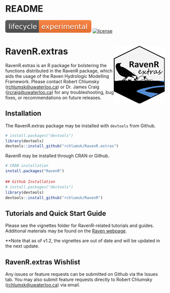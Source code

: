 README
================

![lifecycle](./man/figures/lifecycle-experimental.svg)
[![license](https://img.shields.io/badge/license-GPL3-lightgrey.svg)](https://choosealicense.com/)

# RavenR.extras <img src="inst/extdata/logo/RavenR.extras_logo_small.png" align="right" />

RavenR.extras is an R package for bolstering the functions distributed 
in the RavenR package, which aids the usage of the Raven Hydrologic 
Modelling Framework. Please contact Robert Chlumsky
(<rchlumsk@uwaterloo.ca>) or Dr. James Craig (<jrcraig@uwaterloo.ca>)
for any troubleshooting, bug fixes, or recommendations on future
releases.

## Installation

The RavenR.extras package may be installed with `devtools` from Github.

``` r
# install.packages("devtools")
library(devtools)
devtools::install_github("rchlumsk/RavenR.extras")
```

RavenR may be installed through CRAN or Github.
``` r
# CRAN installation
install.packages("RavenR")

## Github Installation
# install.packages("devtools")
library(devtools)
devtools::install_github("rchlumsk/RavenR")
```

## Tutorials and Quick Start Guide

Please see the vignettes folder for RavenR-related tutorials and guides.
Additional materials may be found on the [Raven webpage](http://raven.uwaterloo.ca/RavenR.html).

\*\*Note that as of v1.2, the vignettes are out of date and will be
updated in the next update.

## RavenR.extras Wishlist

Any issues or feature requests can be submitted on Github via the Issues
tab. You may also submit feature requests directly to Robert Chlumsky
(<rchlumsk@uwaterloo.ca>) via email.

